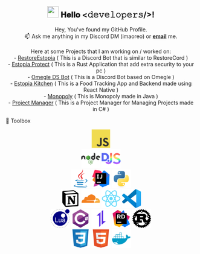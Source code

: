 <div align="center">
<h2><img src="https://i.imgur.com/WGZ79wF.gif" width="30px" height="30px"> 𝐇𝐞𝐥𝐥𝐨 <𝚍𝚎𝚟𝚎𝚕𝚘𝚙𝚎𝚛𝚜/>!</h2>
</div>

<div align="center">
Hey, You've found my GitHub Profile.<br>
📫 Ask me anything in my Discord DM (imaoreo) or <a href="mailto:Jay@estopia.net"><b>email</b></a> me.
</div>
<br>
<div align="center">
Here at some Projects that I am working on / worked on:<br>
  - <a href="https://github.com/kezza2k7/RestoreEstopia">RestoreEstopia</a> ( This is a Discord Bot that is similar to RestoreCord )<br>
  - <a href="https://github.com/kezza2k7/Estopia-Protect">Estopia Protect</a> ( This is a Rust Application that add extra security to your pc ) <br>
  - <a href="https://github.com/kezza2k7/Omegle-DS-Bot">Omegle DS Bot</a> ( This is a Discord Bot based on Omegle )<br>
  - <a href="https://github.com/kezza2k7/Estopia-Kitchen">Estopia Kitchen</a> ( This is a Food Tracking App and Backend made using React Native )<br>
  - <a href="https://github.com/kezza2k7/Monopoly">Monopoly</a> ( This is Monopoly made in Java )<br>
  - <a href="https://github.com/kezza2k7/ProjectManager">Project Manager</a> ( This is a Project Manager for Managing Projects made in C# )<br>
</div>

🧰 Toolbox
<div align="center">
  <img src="https://github.com/devicons/devicon/blob/master/icons/javascript/javascript-original.svg" alt="JavaScript Logo" width="50" height="50"><br>
  <img src="https://github.com/devicons/devicon/blob/master/icons/nodejs/nodejs-original-wordmark.svg" alt="Node.js Logo" width="50" height="50">
  <img src="https://github.com/devicons/devicon/blob/master/icons/discordjs/discordjs-original.svg" alt="Discord.js Logo" width="50" height="50"><br>
  <img src="https://github.com/devicons/devicon/blob/master/icons/java/java-original.svg" alt="Java Logo" width="50" height="50">
  <img src="https://github.com/devicons/devicon/blob/master/icons/intellij/intellij-original.svg" alt="InteliJ Logo" width="50" height="50">
  <img src="https://github.com/devicons/devicon/blob/master/icons/python/python-original.svg" alt="Python Logo" width="50" height="50"><br>
  <img src="https://github.com/devicons/devicon/blob/master/icons/notion/notion-original.svg" alt="Notion Logo" width="50" height="50">
  <img src="https://github.com/devicons/devicon/blob/master/icons/cloudflare/cloudflare-original.svg" alt="Cloudflare Logo" width="50" height="50">
  <img src="https://github.com/devicons/devicon/blob/master/icons/react/react-original.svg" alt="React Logo" width="50" height="50">
  <img src="https://github.com/devicons/devicon/blob/master/icons/vscode/vscode-original.svg" alt="VSCode Logo" width="50" height="50"><br>
  <img src="https://github.com/devicons/devicon/blob/master/icons/lua/lua-original.svg" alt="Lua Logo" width="50" height="50">
  <img src="https://github.com/devicons/devicon/blob/master/icons/csharp/csharp-original.svg" alt="C# Logo" width="50" height="50">
  <img src="https://github.com/devicons/devicon/blob/master/icons/axios/axios-plain.svg" alt="Axios Logo" width="50" height="50">
  <img src="https://github.com/devicons/devicon/blob/master/icons/rider/rider-original.svg" alt="Rider Logo" width="50" height="50">
  <img src="https://github.com/devicons/devicon/blob/master/icons/rust/rust-original.svg" alt="Rust Logo" width="50" height="50"><br>
  <img src="https://github.com/devicons/devicon/blob/master/icons/css3/css3-original.svg" alt="CSS Logo" width="50" height="50">
  <img src="https://github.com/devicons/devicon/blob/master/icons/html5/html5-original.svg" alt="HTML Logo" width="50" height="50">
  <img src="https://github.com/devicons/devicon/blob/master/icons/docker/docker-plain.svg" alt="Docker Logo" width="50" height="50">
</div>
